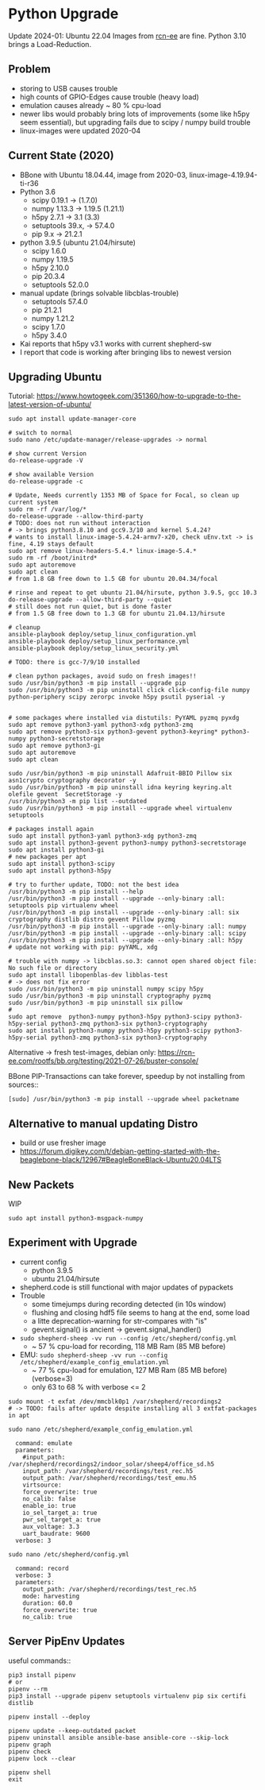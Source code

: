 # Python Upgrade

Update 2024-01: Ubuntu 22.04 Images from [rcn-ee](https://rcn-ee.com/rootfs/) are fine. Python 3.10 brings a Load-Reduction.

## Problem

- storing to USB causes trouble
- high counts of GPIO-Edges cause trouble (heavy load)
- emulation causes already ~ 80 % cpu-load
- newer libs would probably bring lots of improvements (some like h5py seem essential), but upgrading fails due to scipy / numpy build trouble
- linux-images were updated 2020-04

## Current State (2020)

- BBone with Ubuntu 18.04.44, image from 2020-03, linux-image-4.19.94-ti-r36
- Python 3.6
    - scipy 0.19.1      -> (1.7.0)
    - numpy 1.13.3      -> 1.19.5 (1.21.1)
    - h5py 2.7.1        -> 3.1 (3.3)
    - setuptools 39.x,  -> 57.4.0
    - pip 9.x           -> 21.2.1
- python 3.9.5 (ubuntu 21.04/hirsute)
    - scipy 1.6.0
    - numpy 1.19.5
    - h5py 2.10.0
    - pip 20.3.4
    - setuptools 52.0.0
- manual update (brings solvable libcblas-trouble)
    - setuptools 57.4.0
    - pip 21.2.1
    - numpy 1.21.2
    - scipy 1.7.0
    - h5py 3.4.0
- Kai reports that h5py v3.1 works with current shepherd-sw
- I report that code is working after bringing libs to newest version

## Upgrading Ubuntu

Tutorial: https://www.howtogeek.com/351360/how-to-upgrade-to-the-latest-version-of-ubuntu/

```Shell
sudo apt install update-manager-core

# switch to normal
sudo nano /etc/update-manager/release-upgrades -> normal

# show current Version
do-release-upgrade -V

# show available Version
do-release-upgrade -c

# Update, Needs currently 1353 MB of Space for Focal, so clean up current system
sudo rm -rf /var/log/*
do-release-upgrade --allow-third-party
# TODO: does not run without interaction
# -> brings python3.8.10 and gcc9.3/10 and kernel 5.4.24?
# wants to install linux-image-5.4.24-armv7-x20, check uEnv.txt -> is fine, 4.19 stays default
sudo apt remove linux-headers-5.4.* linux-image-5.4.*
sudo rm -rf /boot/initrd*
sudo apt autoremove
sudo apt clean
# from 1.8 GB free down to 1.5 GB for ubuntu 20.04.34/focal

# rinse and repeat to get ubuntu 21.04/hirsute, python 3.9.5, gcc 10.3
do-release-upgrade --allow-third-party --quiet
# still does not run quiet, but is done faster
# from 1.5 GB free down to 1.3 GB for ubuntu 21.04.13/hirsute

# cleanup
ansible-playbook deploy/setup_linux_configuration.yml
ansible-playbook deploy/setup_linux_performance.yml
ansible-playbook deploy/setup_linux_security.yml

# TODO: there is gcc-7/9/10 installed

# clean python packages, avoid sudo on fresh images!!
sudo /usr/bin/python3 -m pip install --upgrade pip
sudo /usr/bin/python3 -m pip uninstall click click-config-file numpy python-periphery scipy zerorpc invoke h5py psutil pyserial -y


# some packages where installed via distutils: PyYAML pyzmq pyxdg
sudo apt remove python3-yaml python3-xdg python3-zmq
sudo apt remove python3-six python3-gevent python3-keyring* python3-numpy python3-secretstorage
sudo apt remove python3-gi
sudo apt autoremove
sudo apt clean

sudo /usr/bin/python3 -m pip uninstall Adafruit-BBIO Pillow six asn1crypto cryptography decorator -y
sudo /usr/bin/python3 -m pip uninstall idna keyring keyring.alt olefile gevent  SecretStorage -y
/usr/bin/python3 -m pip list --outdated
sudo /usr/bin/python3 -m pip install --upgrade wheel virtualenv setuptools

# packages install again
sudo apt install python3-yaml python3-xdg python3-zmq
sudo apt install python3-gevent python3-numpy python3-secretstorage
sudo apt install python3-gi
# new packages per apt
sudo apt install python3-scipy
sudo apt install python3-h5py

# try to further update, TODO: not the best idea
/usr/bin/python3 -m pip install --help
/usr/bin/python3 -m pip install --upgrade --only-binary :all: setuptools pip virtualenv wheel
/usr/bin/python3 -m pip install --upgrade --only-binary :all: six cryptography distlib distro gevent Pillow pyzmq
/usr/bin/python3 -m pip install --upgrade --only-binary :all: numpy
/usr/bin/python3 -m pip install --upgrade --only-binary :all: scipy
/usr/bin/python3 -m pip install --upgrade --only-binary :all: h5py
# update not working with pip: pyYAML, xdg

# trouble with numpy -> libcblas.so.3: cannot open shared object file: No such file or directory
sudo apt install libopenblas-dev libblas-test
# -> does not fix error
sudo /usr/bin/python3 -m pip uninstall numpy scipy h5py
sudo /usr/bin/python3 -m pip uninstall cryptography pyzmq
sudo /usr/bin/python3 -m pip uninstall six pillow
#
sudo apt remove  python3-numpy python3-h5py python3-scipy python3-h5py-serial python3-zmq python3-six python3-cryptography
sudo apt install python3-numpy python3-h5py python3-scipy python3-h5py-serial python3-zmq python3-six python3-cryptography
```

Alternative -> fresh test-images, debian only: https://rcn-ee.com/rootfs/bb.org/testing/2021-07-26/buster-console/

BBone PIP-Transactions can take forever, speedup by not installing from sources::

    [sudo] /usr/bin/python3 -m pip install --upgrade wheel packetname


## Alternative to manual updating Distro

- build or use fresher image
- https://forum.digikey.com/t/debian-getting-started-with-the-beaglebone-black/12967#BeagleBoneBlack-Ubuntu20.04LTS

## New Packets

WIP

```Shell
sudo apt install python3-msgpack-numpy
```

## Experiment with Upgrade

- current config
  - python 3.9.5
  - ubuntu 21.04/hirsute
- shepherd.code is still functional with major updates of pypackets
- Trouble
    - some timejumps during recording detected (in 10s window)
    - flushing and closing hdf5 file seems to hang at the end, some load
    - a litte deprecation-warning for str-compares with "is"
    - gevent.signal() is ancient -> gevent.signal_handler()
- `sudo shepherd-sheep -vv run --config /etc/shepherd/config.yml`
    - ~ 57 % cpu-load for recording, 118 MB Ram (85 MB before)
- EMU: `sudo shepherd-sheep -vv run --config /etc/shepherd/example_config_emulation.yml`
    - ~ 77 % cpu-load for emulation, 127 MB Ram (85 MB before) (verbose=3)
    - only 63 to 68 % with verbose <= 2

```Shell
sudo mount -t exfat /dev/mmcblk0p1 /var/shepherd/recordings2
# -> TODO: fails after update despite installing all 3 extfat-packages in apt

sudo nano /etc/shepherd/example_config_emulation.yml

  command: emulate
  parameters:
    #input_path: /var/shepherd/recordings2/indoor_solar/sheep4/office_sd.h5
    input_path: /var/shepherd/recordings/test_rec.h5
    output_path: /var/shepherd/recordings/test_emu.h5
    virtsource:
    force_overwrite: true
    no_calib: false
    enable_io: true
    io_sel_target_a: true
    pwr_sel_target_a: true
    aux_voltage: 3.3
    uart_baudrate: 9600
  verbose: 3

sudo nano /etc/shepherd/config.yml

  command: record
  verbose: 3
  parameters:
    output_path: /var/shepherd/recordings/test_rec.h5
    mode: harvesting
    duration: 60.0
    force_overwrite: true
    no_calib: true
```

## Server PipEnv Updates

useful commands::

    pip3 install pipenv
    # or
    pipenv --rm
    pip3 install --upgrade pipenv setuptools virtualenv pip six certifi distlib

    pipenv install --deploy

    pipenv update --keep-outdated packet
    pipenv uninstall ansible ansible-base ansible-core --skip-lock
    pipenv graph
    pipenv check
    pipenv lock --clear

    pipenv shell
    exit
